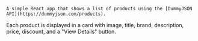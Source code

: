     A simple React app that shows a list of products using the [DummyJSON API](https://dummyjson.com/products).  
Each product is displayed in a card with image, title, brand, description, price, discount, and a "View Details" button.


